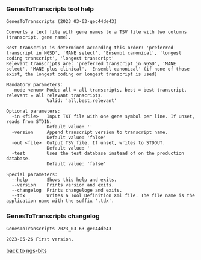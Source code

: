 ### GenesToTranscripts tool help
	GenesToTranscripts (2023_03-63-gec44de43)
	
	Converts a text file with gene names to a TSV file with two columns (transcript, gene name).
	
	Best transcript is determined according this order: 'preferred transcript in NGSD', 'MANE select', 'Ensembl canonical', 'longest coding transcript', 'longest transcript'
	Relevant transcripts are: 'preferred transcript in NGSD', 'MANE select', 'MANE plus clinical', 'Ensembl canonical' (if none of those exist, the longest coding or longest transcript is used)
	
	Mandatory parameters:
	  -mode <enum> Mode: all = all transcripts, best = best transcript, relevant = all relevant transcripts.
	               Valid: 'all,best,relevant'
	
	Optional parameters:
	  -in <file>   Input TXT file with one gene symbol per line. If unset, reads from STDIN.
	               Default value: ''
	  -version     Append transcript version to transcript name.
	               Default value: 'false'
	  -out <file>  Output TSV file. If unset, writes to STDOUT.
	               Default value: ''
	  -test        Uses the test database instead of on the production database.
	               Default value: 'false'
	
	Special parameters:
	  --help       Shows this help and exits.
	  --version    Prints version and exits.
	  --changelog  Prints changeloge and exits.
	  --tdx        Writes a Tool Definition Xml file. The file name is the application name with the suffix '.tdx'.
	
### GenesToTranscripts changelog
	GenesToTranscripts 2023_03-63-gec44de43
	
	2023-05-26 First version.
[back to ngs-bits](https://github.com/imgag/ngs-bits)